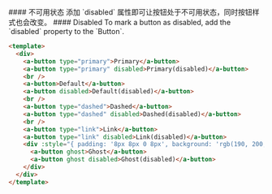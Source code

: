 <cn>
#### 不可用状态
添加 `disabled` 属性即可让按钮处于不可用状态，同时按钮样式也会改变。
</cn>

<us>
#### Disabled
To mark a button as disabled, add the `disabled` property to the `Button`.
</us>

```html
<template>
  <div>
    <a-button type="primary">Primary</a-button>
    <a-button type="primary" disabled>Primary(disabled)</a-button>
    <br />
    <a-button>Default</a-button>
    <a-button disabled>Default(disabled)</a-button>
    <br />
    <a-button type="dashed">Dashed</a-button>
    <a-button type="dashed" disabled>Dashed(disabled)</a-button>
    <br />
    <a-button type="link">Link</a-button>
    <a-button type="link" disabled>Link(disabled)</a-button>
    <div :style="{ padding: '8px 8px 0 8px', background: 'rgb(190, 200, 200)' }">
      <a-button ghost>Ghost</a-button>
      <a-button ghost disabled>Ghost(disabled)</a-button>
    </div>
  </div>
</template>
```
